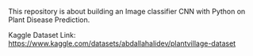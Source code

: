 This repository is about building an Image classifier CNN with Python on Plant Disease Prediction.

Kaggle Dataset Link: https://www.kaggle.com/datasets/abdallahalidev/plantvillage-dataset

